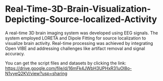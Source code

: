 # Real-Time-3D-Brain-Visualization-Depicting-Source-localized-Activity
A real-time 3D brain imaging system was developed using EEG signals. The system employed LORETA and Dipole Fitting for source localization to visualize brain activity. Real-time processing was achieved by integrating Open VIBE and addressing challenges like artifact removal and signal accuracy.

You can get the script files and datasets by clicking the link:
https://drive.google.com/file/d/16mFk4JWbH3UPHxR31uOl8o-N1vyeQ2KV/view?usp=sharing
